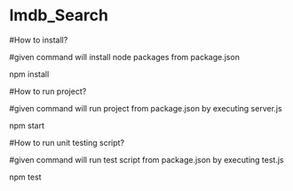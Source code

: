 # Imdb_Search

#How to install?

#given command will install node packages from package.json

npm install


#How to run project?

#given command will run project from package.json by executing server.js

npm start


#How to run unit testing script?

#given command will run test script from package.json by executing test.js

npm test
